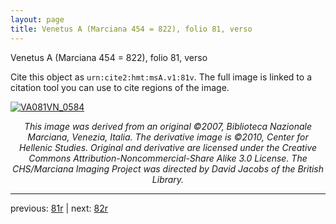 ```yaml
---
layout: page
title: Venetus A (Marciana 454 = 822), folio 81, verso
---
```


Venetus A (Marciana 454 = 822), folio 81, verso

Cite this object as `urn:cite2:hmt:msA.v1:81v`.  The full image is linked to a citation tool you can use to cite regions of the image.

[![VA081VN_0584](http://www.homermultitext.org/iipsrv?IIIF=/project/homer/pyramidal/deepzoom/hmt/vaimg/2017a/VA081VN_0584.tif/full/800,/0/default.jpg)](http://www.homermultitext.org/ict2/?urn=urn:cite2:hmt:vaimg.2017a:VA081VN_0584) 

<p style="text-align: center; font-style: italic;">This image was derived from an original ©2007, Biblioteca Nazionale Marciana, Venezia, Italia. The derivative image is ©2010, Center for Hellenic Studies. Original and derivative are licensed under the Creative Commons Attribution-Noncommercial-Share Alike 3.0 License. The CHS/Marciana Imaging Project was directed by David Jacobs of the British Library.</p>

---

previous: [81r](../81r/) | next: [82r](../82r/)